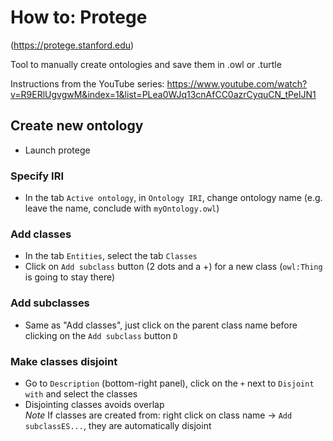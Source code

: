 # How to: Protege
(https://protege.stanford.edu)

Tool to manually create ontologies and save them in .owl or .turtle

Instructions from the YouTube series: https://www.youtube.com/watch?v=R9ERlUgvgwM&index=1&list=PLea0WJq13cnAfCC0azrCyquCN_tPelJN1

## Create new ontology  
- Launch protege  

### Specify IRI
- In the tab `Active ontology`, in `Ontology IRI`, change ontology name (e.g. leave the name, conclude with `myOntology.owl`)  
### Add classes  
- In the tab `Entities`, select the tab `Classes`  
- Click on `Add subclass` button (2 dots and a +) for a new class (`owl:Thing` is going to stay there)  

### Add subclasses  
- Same as "Add classes", just click on the parent class name before clicking on the `Add subclass` button  `D`

### Make classes disjoint  
- Go to `Description` (bottom-right panel), click on the `+` next to `Disjoint with` and select the classes   
- Disjointing classes avoids overlap  
*Note* If classes are created from: right click on class name -> `Add subclassES...`, they are automatically disjoint  
 
